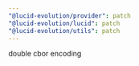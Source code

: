 ```yaml
---
"@lucid-evolution/provider": patch
"@lucid-evolution/lucid": patch
"@lucid-evolution/utils": patch
---
```


double cbor encoding

